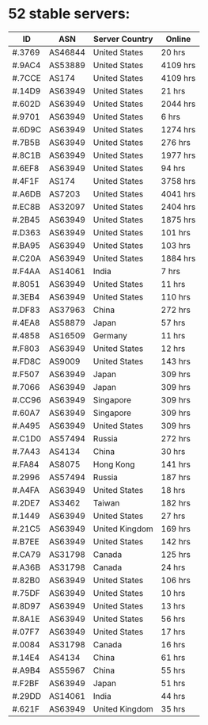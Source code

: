 # 52 stable servers:

| ID | ASN | Server Country | Online |
| ------ | ------ | ------ | ------ |
| #.3769 | AS46844 | United States | 20 hrs |
| #.9AC4 | AS53889 | United States | 4109 hrs |
| #.7CCE | AS174 | United States | 4109 hrs |
| #.14D9 | AS63949 | United States | 21 hrs |
| #.602D | AS63949 | United States | 2044 hrs |
| #.9701 | AS63949 | United States | 6 hrs |
| #.6D9C | AS63949 | United States | 1274 hrs |
| #.7B5B | AS63949 | United States | 276 hrs |
| #.8C1B | AS63949 | United States | 1977 hrs |
| #.6EF8 | AS63949 | United States | 94 hrs |
| #.4F1F | AS174 | United States | 3758 hrs |
| #.A6DB | AS7203 | United States | 4041 hrs |
| #.EC8B | AS32097 | United States | 2404 hrs |
| #.2B45 | AS63949 | United States | 1875 hrs |
| #.D363 | AS63949 | United States | 101 hrs |
| #.BA95 | AS63949 | United States | 103 hrs |
| #.C20A | AS63949 | United States | 1884 hrs |
| #.F4AA | AS14061 | India | 7 hrs |
| #.8051 | AS63949 | United States | 11 hrs |
| #.3EB4 | AS63949 | United States | 110 hrs |
| #.DF83 | AS37963 | China | 272 hrs |
| #.4EA8 | AS58879 | Japan | 57 hrs |
| #.4858 | AS16509 | Germany | 11 hrs |
| #.F803 | AS63949 | United States | 12 hrs |
| #.FD8C | AS9009 | United States | 143 hrs |
| #.F507 | AS63949 | Japan | 309 hrs |
| #.7066 | AS63949 | Japan | 309 hrs |
| #.CC96 | AS63949 | Singapore | 309 hrs |
| #.60A7 | AS63949 | Singapore | 309 hrs |
| #.A495 | AS63949 | United States | 309 hrs |
| #.C1D0 | AS57494 | Russia | 272 hrs |
| #.7A43 | AS4134 | China | 30 hrs |
| #.FA84 | AS8075 | Hong Kong | 141 hrs |
| #.2996 | AS57494 | Russia | 187 hrs |
| #.A4FA | AS63949 | United States | 18 hrs |
| #.2DE7 | AS3462 | Taiwan | 182 hrs |
| #.1449 | AS63949 | United States | 27 hrs |
| #.21C5 | AS63949 | United Kingdom | 169 hrs |
| #.B7EE | AS63949 | United States | 142 hrs |
| #.CA79 | AS31798 | Canada | 125 hrs |
| #.A36B | AS31798 | Canada | 24 hrs |
| #.82B0 | AS63949 | United States | 106 hrs |
| #.75DF | AS63949 | United States | 10 hrs |
| #.8D97 | AS63949 | United States | 13 hrs |
| #.8A1E | AS63949 | United States | 56 hrs |
| #.07F7 | AS63949 | United States | 17 hrs |
| #.0084 | AS31798 | Canada | 16 hrs |
| #.14E4 | AS4134 | China | 61 hrs |
| #.A9B4 | AS55967 | China | 55 hrs |
| #.F2BF | AS63949 | Japan | 51 hrs |
| #.29DD | AS14061 | India | 44 hrs |
| #.621F | AS63949 | United Kingdom | 35 hrs |

